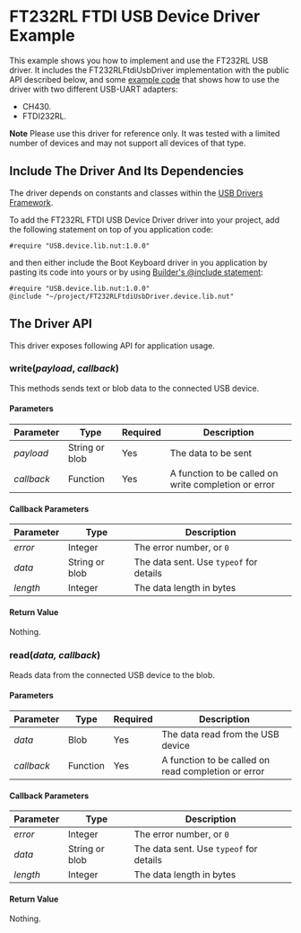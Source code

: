 # FT232RL FTDI USB Device Driver Example #

This example shows you how to implement and use the FT232RL USB driver. It includes the FT232RLFtdiUsbDriver implementation with the public API described below, and some [example code](./examples) that shows how to use the driver with two different USB-UART adapters:

- CH430.
- FTDI232RL.

**Note** Please use this driver for reference only. It was tested with a limited number of devices and may not support all devices of that type.

## Include The Driver And Its Dependencies ##

The driver depends on constants and classes within the [USB Drivers Framework](https://github.com/electricimp/Usb/blob/dev-docs/docs/DriverDevelopmentGuide.md).

To add the FT232RL FTDI USB Device Driver driver into your project, add the following statement on top of you application code:

```
#require "USB.device.lib.nut:1.0.0"
```

and then either include the Boot Keyboard driver in you application by pasting its code into yours or by using [Builder's @include statement](https://github.com/electricimp/builder#include):

```
#require "USB.device.lib.nut:1.0.0"
@include "~/project/FT232RLFtdiUsbDriver.device.lib.nut"
```

## The Driver API ##

This driver exposes following API for application usage.

### write(*payload*, *callback*) ###

This methods sends text or blob data to the connected USB device.

#### Parameters ####

| Parameter | Type | Required | Description |
| --- | --- | --- | --- |
| *payload* | String or blob  | Yes | The data to be sent |
| *callback* | Function | Yes | A function to be called on write completion or error |

#### Callback Parameters ####

| Parameter | Type | Description |
| --- | --- | --- |
| *error* | Integer | The error number, or `0` |
| *data* | String or blob | The data sent. Use `typeof` for details |
| *length* | Integer | The data length in bytes |

#### Return Value ####

Nothing.

### read(*data, callback*) ###

Reads data from the connected USB device to the blob.

#### Parameters ####

| Parameter | Type | Required | Description |
| --- | --- | --- | --- |
| *data* | Blob | Yes | The data read from the USB device |
| *callback* | Function | Yes | A function to be called on read completion or error |

#### Callback Parameters ####

| Parameter | Type | Description |
| --- | --- | --- |
| *error* | Integer | The error number, or `0` |
| *data* | String or blob | The data sent. Use `typeof` for details |
| *length* | Integer | The data length in bytes |

#### Return Value ####

Nothing.
